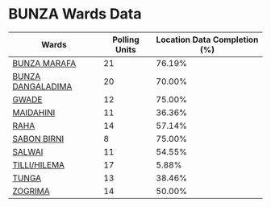 
# BUNZA Wards Data

| Wards | Polling Units | Location Data Completion (%) |
| ---- | ----- | ------- |
| [BUNZA MARAFA](./wards/5258-bunza-marafa) | 21 | 76.19% |
| [BUNZA DANGALADIMA](./wards/5259-bunza-dangaladima) | 20 | 70.00% |
| [GWADE](./wards/5260-gwade) | 12 | 75.00% |
| [MAIDAHINI](./wards/5261-maidahini) | 11 | 36.36% |
| [RAHA](./wards/5262-raha) | 14 | 57.14% |
| [SABON BIRNI](./wards/5263-sabon-birni) | 8 | 75.00% |
| [SALWAI](./wards/5264-salwai) | 11 | 54.55% |
| [TILLI/HILEMA](./wards/5265-tilli/hilema) | 17 | 5.88% |
| [TUNGA](./wards/5266-tunga) | 13 | 38.46% |
| [ZOGRIMA](./wards/5267-zogrima) | 14 | 50.00% |




